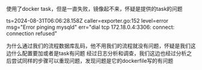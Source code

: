 使用了docker task，但是一直失败，镜像起不来，怀疑是提供的task的问题

ts=2024-08-31T06:06:28.158Z caller=exporter.go:152 level=error msg="Error pinging mysqld" err="dial tcp 172.18.0.4:3306: connect: connection refused"

为什么通过我们的流程数据库乱码，他不用我们的流程就没有问题，怀疑是我们这边什么配置要加或者是task有问题
经过日志分析和调查，我们这边也经过分析之后尝试同样的步骤可以重现问题，发现问题是它的dockerfile写的有问题



